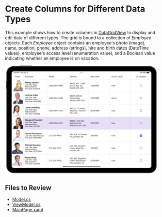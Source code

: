 # Create Columns for Different Data Types

This example shows how to create columns in [DataGridView](https://docs.devexpress.com/MAUI/DevExpress.Maui.DataGrid.DataGridView) to display and edit data of different types. The grid is bound to a collection of *Employee* objects. Each *Employee* object contains an employee's photo (image), name, position, phone, address (strings), hire and birth dates (DateTime values), employee's access level (enumeration value), and a Boolean value indicating whether an employee is on vacation.

<img src="./img/all-columns.png"/>

<!-- default file list -->
## Files to Review

* [Model.cs](./DataGrid_Columns/Model.cs)
* [ViewModel.cs](./DataGrid_Columns/ViewModel.cs)
* [MainPage.xaml](./DataGrid_Columns/MainPage.xaml)
<!-- default file list end -->
